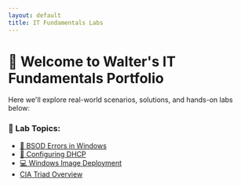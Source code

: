 ```yaml
---
layout: default
title: IT Fundamentals Labs
---
```


# 💼 Welcome to Walter's IT Fundamentals Portfolio

Here we'll explore real-world scenarios, solutions, and hands-on labs below:

### 🔧 Lab Topics:

- [🧪 BSOD Errors in Windows](labs/bsod.md)
- [📡 Configuring DHCP](labs/dhcp.md)
- [💻 Windows Image Deployment](labs/image-deployment.md)
- [CIA Triad Overview](./cia-triad.md)
